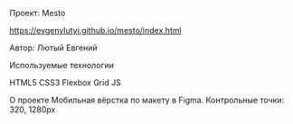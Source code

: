 Проект: Mesto

https://evgenylutyi.github.io/mesto/index.html

Автор: Лютый Евгений

Используемые технологии

HTML5
CSS3
Flexbox
Grid
JS


О проекте Мобильная вёрстка по макету в Figma. Контрольные точки: 320, 1280px
